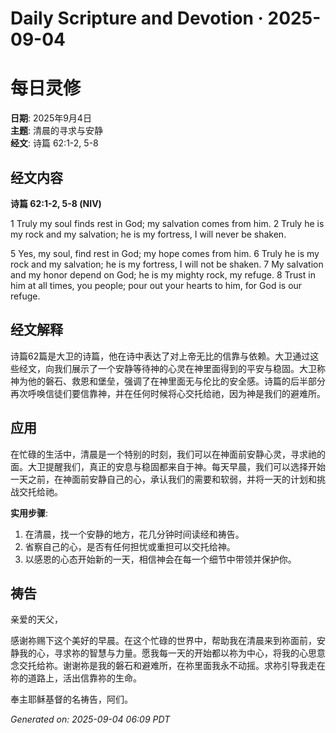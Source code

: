 # Daily Scripture and Devotion · 2025-09-04

# 每日灵修

**日期**: 2025年9月4日  
**主题**: 清晨的寻求与安静  
**经文**: 诗篇 62:1-2, 5-8

## 经文内容

**诗篇 62:1-2, 5-8 (NIV)**

1 Truly my soul finds rest in God; my salvation comes from him.
2 Truly he is my rock and my salvation; he is my fortress, I will never be shaken.

5 Yes, my soul, find rest in God; my hope comes from him.
6 Truly he is my rock and my salvation; he is my fortress, I will not be shaken.
7 My salvation and my honor depend on God; he is my mighty rock, my refuge.
8 Trust in him at all times, you people; pour out your hearts to him, for God is our refuge.

## 经文解释

诗篇62篇是大卫的诗篇，他在诗中表达了对上帝无比的信靠与依赖。大卫通过这些经文，向我们展示了一个安静等待神的心灵在神里面得到的平安与稳固。大卫称神为他的磐石、救恩和堡垒，强调了在神里面无与伦比的安全感。诗篇的后半部分再次呼唤信徒们要信靠神，并在任何时候将心交托给祂，因为神是我们的避难所。

## 应用

在忙碌的生活中，清晨是一个特别的时刻，我们可以在神面前安静心灵，寻求祂的面。大卫提醒我们，真正的安息与稳固都来自于神。每天早晨，我们可以选择开始一天之前，在神面前安静自己的心，承认我们的需要和软弱，并将一天的计划和挑战交托给祂。

**实用步骤**:
1. 在清晨，找一个安静的地方，花几分钟时间读经和祷告。
2. 省察自己的心，是否有任何担忧或重担可以交托给神。
3. 以感恩的心态开始新的一天，相信神会在每一个细节中带领并保护你。

## 祷告

亲爱的天父，

感谢祢赐下这个美好的早晨。在这个忙碌的世界中，帮助我在清晨来到祢面前，安静我的心，寻求祢的智慧与力量。愿我每一天的开始都以祢为中心，将我的心思意念交托给祢。谢谢祢是我的磐石和避难所，在祢里面我永不动摇。求祢引导我走在祢的道路上，活出信靠祢的生命。

奉主耶稣基督的名祷告，阿们。

_Generated on: 2025-09-04 06:09 PDT_
